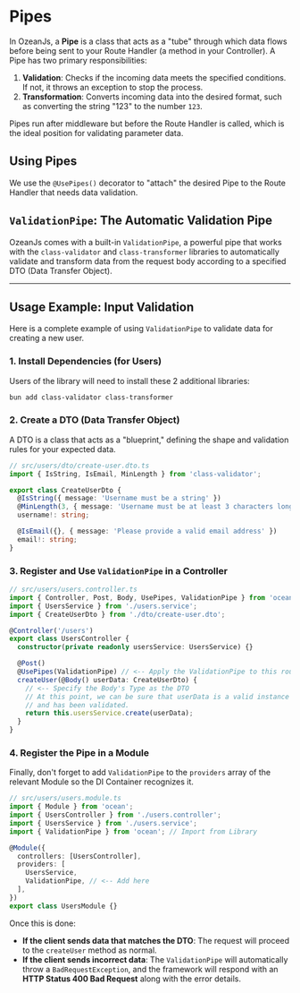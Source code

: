 # Pipes

In OzeanJs, a **Pipe** is a class that acts as a "tube" through which data flows before being sent to your Route Handler (a method in your Controller). A Pipe has two primary responsibilities:

1.  **Validation**: Checks if the incoming data meets the specified conditions. If not, it throws an exception to stop the process.
2.  **Transformation**: Converts incoming data into the desired format, such as converting the string "123" to the number `123`.

Pipes run after middleware but before the Route Handler is called, which is the ideal position for validating parameter data.

## Using Pipes

We use the `@UsePipes()` decorator to "attach" the desired Pipe to the Route Handler that needs data validation.

## `ValidationPipe`: The Automatic Validation Pipe

OzeanJs comes with a built-in `ValidationPipe`, a powerful pipe that works with the `class-validator` and `class-transformer` libraries to automatically validate and transform data from the request body according to a specified DTO (Data Transfer Object).

---

## Usage Example: Input Validation

Here is a complete example of using `ValidationPipe` to validate data for creating a new user.

### 1. Install Dependencies (for Users)

Users of the library will need to install these 2 additional libraries:

```bash
bun add class-validator class-transformer
```

### 2. Create a DTO (Data Transfer Object)

A DTO is a class that acts as a "blueprint," defining the shape and validation rules for your expected data.

```typescript
// src/users/dto/create-user.dto.ts
import { IsString, IsEmail, MinLength } from 'class-validator';

export class CreateUserDto {
  @IsString({ message: 'Username must be a string' })
  @MinLength(3, { message: 'Username must be at least 3 characters long' })
  username!: string;

  @IsEmail({}, { message: 'Please provide a valid email address' })
  email!: string;
}
```

### 3. Register and Use `ValidationPipe` in a Controller

```typescript
// src/users/users.controller.ts
import { Controller, Post, Body, UsePipes, ValidationPipe } from 'ocean';
import { UsersService } from './users.service';
import { CreateUserDto } from './dto/create-user.dto';

@Controller('/users')
export class UsersController {
  constructor(private readonly usersService: UsersService) {}

  @Post()
  @UsePipes(ValidationPipe) // <-- Apply the ValidationPipe to this route
  createUser(@Body() userData: CreateUserDto) {
    // <-- Specify the Body's Type as the DTO
    // At this point, we can be sure that userData is a valid instance of CreateUserDto
    // and has been validated.
    return this.usersService.create(userData);
  }
}
```

### 4. Register the Pipe in a Module

Finally, don't forget to add `ValidationPipe` to the `providers` array of the relevant Module so the DI Container recognizes it.

```typescript
// src/users/users.module.ts
import { Module } from 'ocean';
import { UsersController } from './users.controller';
import { UsersService } from './users.service';
import { ValidationPipe } from 'ocean'; // Import from Library

@Module({
  controllers: [UsersController],
  providers: [
    UsersService,
    ValidationPipe, // <-- Add here
  ],
})
export class UsersModule {}
```

Once this is done:

- **If the client sends data that matches the DTO**: The request will proceed to the `createUser` method as normal.
- **If the client sends incorrect data**: The `ValidationPipe` will automatically throw a `BadRequestException`, and the framework will respond with an **HTTP Status 400 Bad Request** along with the error details.
